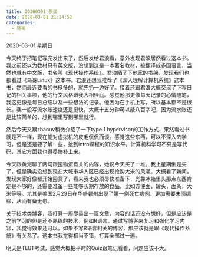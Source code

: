 ```yaml
---
title: 20200301 杂谈
date: 2020-03-01 21:24:52
categories:
  - 随笔
---
```

2020-03-01 星期日

今天终于把笔记写完发出来了，然后发给君浪看，意外发现君浪居然看过这本书。我之前还以为教材只有英文版，没想到这是一本著名教材，被翻译成多国语言，当然也就有中文版，书名叫《现代操作系统》。君浪晒了下他家的书架，发现我们也都看过《鸟哥Linux》这本书。君浪还想我推荐了《深入理解计算机系统》这本书，然而最近要看的书挺多的，就先扔一边好了。接着还跟君浪大概交流了下写日记的相关事项，他的行文风格跟我大相径庭。感觉他那更像每天记录的心情随笔，我这更像是每日总结以及一些想法的记录。他因为在手机上写，所以基本都不是很长。我一般写流水账速度还是挺快，大概十五分钟可以敲八百字吧，因为流水账还是比较简单的，想到哪里写到哪里就行。

然后今天又跟zhaouv稍微介绍了一下type 1 hypervisor的工作方式，果然看过书就是不一样，现在能对虚拟机的皮毛侃侃而谈。感觉这些东西，可以不深入去学习，但是还是要了解一些，达到intro课程的知识水平。计算机科学可不只是写代码，其它方面我也得尽快补上来。

今天跟黄河聊了两句跟囤物资有关的内容，她说今天买了一堆。我上星期倒是买了，但是确实没想到现在大城市华人区已经出现抢购大米的风潮。大概看了新闻，发现大家好像都开始囤货了，看来我也必须尽快准备下，光靠冰箱里头那点东西肯定是不够的，还需要准备一些能够长期存放的食品，比如方便面，罐头，面条，大米等等。尤其是美国2月29日在华盛顿州出现了第一例死亡病例，更加需要未雨绸缪，从而有备无患。

关于技术类博客，我打算一周尽量出一篇文章，内容的话还没有想好，但是应该是之前学习的但是还不熟练的技术，例如R语言。通过写博客来复习和强化学习内容，我觉得效果还可以。如果不写R语言相关的博客，那应该就是跟《现代操作系统》有关系了。这本书我觉得相当不错，打算全部过一遍。

明天是TEBT考试，感觉大概把平时的Quiz跟笔记看看，问题应该不大。